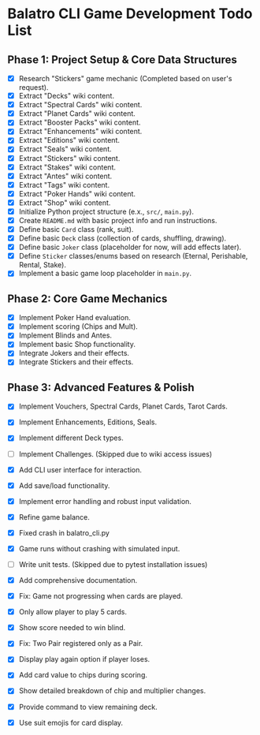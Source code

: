 # Balatro CLI Game Development Todo List

## Phase 1: Project Setup & Core Data Structures

- [x] Research "Stickers" game mechanic (Completed based on user's request).
- [x] Extract "Decks" wiki content.
- [x] Extract "Spectral Cards" wiki content.
- [x] Extract "Planet Cards" wiki content.
- [x] Extract "Booster Packs" wiki content.
- [x] Extract "Enhancements" wiki content.
- [x] Extract "Editions" wiki content.
- [x] Extract "Seals" wiki content.
- [x] Extract "Stickers" wiki content.
- [x] Extract "Stakes" wiki content.
- [x] Extract "Antes" wiki content.
- [x] Extract "Tags" wiki content.
- [x] Extract "Poker Hands" wiki content.
- [x] Extract "Shop" wiki content.
- [x] Initialize Python project structure (e.x., `src/`, `main.py`).
- [x] Create `README.md` with basic project info and run instructions.
- [x] Define basic `Card` class (rank, suit).
- [x] Define basic `Deck` class (collection of cards, shuffling, drawing).
- [x] Define basic `Joker` class (placeholder for now, will add effects later).
- [x] Define `Sticker` classes/enums based on research (Eternal, Perishable, Rental, Stake).
- [x] Implement a basic game loop placeholder in `main.py`.

## Phase 2: Core Game Mechanics

- [x] Implement Poker Hand evaluation.
- [x] Implement scoring (Chips and Mult).
- [x] Implement Blinds and Antes.
- [x] Implement basic Shop functionality.
- [x] Integrate Jokers and their effects.
- [x] Integrate Stickers and their effects.

## Phase 3: Advanced Features & Polish

- [x] Implement Vouchers, Spectral Cards, Planet Cards, Tarot Cards.
- [x] Implement Enhancements, Editions, Seals.
- [x] Implement different Deck types.
- [ ] Implement Challenges. (Skipped due to wiki access issues)
- [x] Add CLI user interface for interaction.
- [x] Add save/load functionality.
- [x] Implement error handling and robust input validation.
- [x] Refine game balance.
- [x] Fixed crash in balatro_cli.py
- [x] Game runs without crashing with simulated input.
- [ ] Write unit tests. (Skipped due to pytest installation issues)
- [x] Add comprehensive documentation.
- [x] Fix: Game not progressing when cards are played.
- [x] Only allow player to play 5 cards.
- [x] Show score needed to win blind.
- [x] Fix: Two Pair registered only as a Pair.
- [x] Display play again option if player loses.
- [x] Add card value to chips during scoring.
- [x] Show detailed breakdown of chip and multiplier changes.
- [x] Provide command to view remaining deck.
- [x] Use suit emojis for card display.

